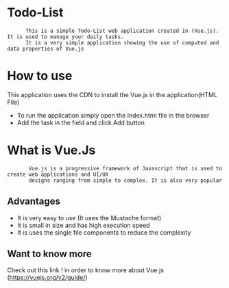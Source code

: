 # Todo-List
          
          
          This is a simple Todo-List web application created in (Vue.js). It is used to manage your daily tasks.
          It is a very simple application showing the use of computed and data properties of Vue.js
          
# How to use


This application uses the CDN to install the Vue.js in the application(HTML File)
          
* To run the application simply open the Index.html file in the browser
* Add the task in the field and click Add button
       
# What is Vue.Js 
            
           Vue.js is a progressive framework of Javascript that is used to create web applications and UI/UX
           designs ranging from simple to complex. It is also very popular
           
## Advantages
* It is very easy to use (It uses the Mustache format)
* It is small in size and has high execution speed
* It is uses the single file components to reduce the complexity

## Want to know more
 
 Check out this link ! in order to know more about Vue.js (https://vuejs.org/v2/guide/)
             

          
